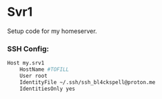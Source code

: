# Svr1

Setup code for my homeserver.

### SSH Config:

```bash
Host my.srv1
    HostName #TOFILL
    User root
    IdentityFile ~/.ssh/ssh_bl4ckspell@proton.me
    IdentitiesOnly yes
```

